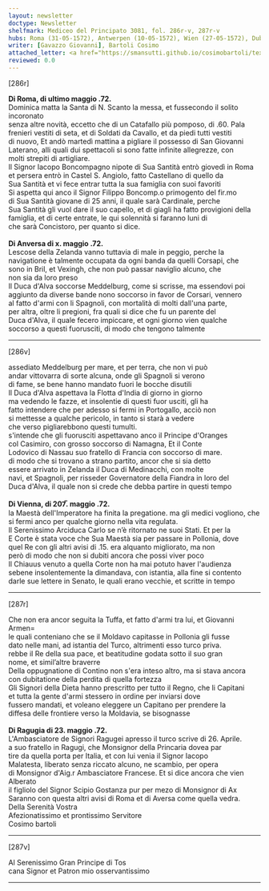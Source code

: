 ```yaml
---
layout: newsletter
doctype: Newsletter
shelfmark: Mediceo del Principato 3081, fol. 286r-v, 287r-v
hubs: Roma (31-05-1572), Antwerpen (10-05-1572), Wien (27-05-1572), Dubrovnik (23-05-1572)
writer: [Gavazzo Giovanni], Bartoli Cosimo
attached_letter: <a href="https://smansutti.github.io/cosimobartoli/texts/2981_033/">2981_033</a>
reviewed: 0.0
---
```


[286r]  
  
  
<strong>Di Roma, di ultimo maggio .72.</strong>  
Dominica matta la Santa di N. Scanto la messa, et fussecondo il solito incoronato  
senza altre novità, eccetto che di un Catafallo più pomposo, di .60. Pala  
frenieri vestiti di seta, et di Soldati da Cavallo, et da piedi tutti vestiti  
di nuovo, Et andò martedì mattina a pigliare il possesso di San Giovanni  
Laterano, alli quali dui spettacoli si sono fatte infinite allegrezze, con  
molti strepiti di artigliare.  
Il Signor Iacopo Boncompagno nipote di Sua Santità entrò giovedì in Roma  
et persera entrò in Castel S. Angiolo, fatto Castellano di quello da  
Sua Santità et vi fece entrar tutta la sua famiglia con suoi favoriti  
Si aspetta qui anco il Signor Filippo Boncomp.o primogento del fir.mo  
di Sua Santità giovane di 25 anni, il quale sarà Cardinale, perche  
Sua Santità gli vuol dare il suo capello, et di giagli ha fatto provigioni della  
famiglia, et di certe entrate, le qui solennità si faranno luni di  
che sarà Concistoro, per quanto si dice.  
<br/><strong>Di Anversa di x. maggio .72.</strong>  
Lescose della Zelanda vanno tuttavia di male in peggio, perche la  
navigatione è talmente occupata da ogni banda da quelli Corsapi, che  
sono in Bril, et Vexingh, che non può passar naviglio alcuno, che  
non sia da loro preso  
Il Duca d'Alva soccorse Meddelburg, come si scrisse, ma essendovi poi  
aggiunto da diverse bande nono soccorso in favor de Corsari, vennero  
al fatto d'armi con li Spagnoli, con mortalità di molti dall'una parte,  
per altra, oltre li pregioni, fra quali si dice che fu un parente del  
Duca d'Alva, il quale fecero impiccare, et ogni giorno vien qualche  
soccorso a questi fuorusciti, di modo che tengono talmente  
  
---  

[286v]  
  
  
assediato Meddelburg per mare, et per terra, che non vi può  
andar vittovarra di sorte alcuna, onde gli Spagnoli si verono  
di fame, se bene hanno mandato fuori le bocche disutili  
Il Duca d'Alva aspettava la Flotta d'India di giorno in giorno  
ma vedendo le fazze, et insolentie di questi fuor usciti, gli ha  
fatto intendere che per adesso si fermi in Portogallo, acciò non  
si mettesse a qualche pericolo, in tanto si starà a vedere  
che verso pigliarebbono questi tumulti.  
s'intende che gli fuorusciti aspettavano anco il Principe d'Oranges  
col Casimiro, con grosso soccorso di Namagna, Et il Conte  
Lodovico di Nassau suo fratello di Francia con soccorso di mare.  
di modo che si trovano a strano partito, ancor che si sia detto  
essere arrivato in Zelanda il Duca di Medinacchi, con molte  
navi, et Spagnoli, per risseder Governatore della Fiandra in loro del  
Duca d'Alva, il quale non si crede che debba partire in questi tempo  
<br/><strong>Di Vienna, di 207̅. maggio .72.</strong>  
la Maestà dell'Imperatore ha finita la pregatione. ma gli medici vogliono, che  
si fermi anco per qualche giorno nella vita regulata.  
Il Serenissimo Arciduca Carlo se n’è ritornato ne suoi Stati. Et per la  
E Corte è stata voce che Sua Maestà sia per passare in Pollonia, dove  
quel Re con gli altri avisi di .15. era alquanto migliorato, ma non  
però di modo che non si dubiti ancora che possi viver poco  
Il Chiauus venuto a quella Corte non ha mai potuto haver l'audienza  
sebene insolentemente la dimandava, con istantia, alla fine si contento  
darle sue lettere in Senato, le quali erano vecchie, et scritte in tempo  
  
---  

[287r]  
  
  
Che non era ancor seguita la Tuffa, et fatto d'armi tra lui, et Giovanni Armen=  
le quali conteniano che se il Moldavo capitasse in Pollonia gli fusse  
dato nelle mani, ad istantia del Turco, altrimenti esso turco priva.  
rebbe il Re della sua pace, et beatitudine godata sotto il suo gran  
nome, et simil’altre braverre  
Della oppugnatione di Contino non s'era inteso altro, ma si stava ancora  
con dubitatione della perdita di quella fortezza  
Gli Signori della Dieta hanno prescritto per tutto il Regno, che li Capitani  
et tutta la gente d'armi stessero in ordine per inviarsi dove  
fussero mandati, et voleano eleggere un Capitano per prendere la  
diffesa delle frontiere verso la Moldavia, se bisognasse  
<br/><strong>Di Ragugia di 23. maggio .72.</strong>  
L'Ambasciatore de Signori Ragugei apresso il turco scrive di 26. Aprile.  
a suo fratello in Ragugi, che Monsignor della Princaria dovea par  
tire da quella porta per Italia, et con lui venia il Signor Iacopo  
Malatesta, liberato senza riccato alcuno, ne scambio, per opera  
di Monsignor d'Aig.r Ambasciatore Francese. Et si dice ancora che vien Alberato  
il figliolo del Signor Scipio Gostanza pur per mezo di Monsignor di Ax  
Saranno con questa altri avisi di Roma et di Aversa come quella vedra.  
Della Serenità Vostra  
Afezionatissimo et prontissimo Servitore  
Cosimo bartoli  
  
---  

[287v]  
  
  
Al Serenissimo Gran Principe di Tos  
cana Signor et Patron mio osservantissimo  
  
---  

